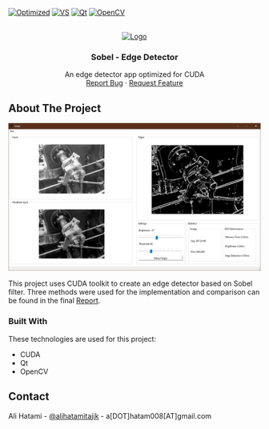 <a name="readme-top"></a>


[![Optimized][Opt-CUDA]][cuda-url]
[![VS][VS]][VS19C]
[![Qt][Qt]][qt-url]
[![OpenCV][OCV]][ocv-url]

<!-- PROJECT LOGO -->
<br />
<div align="center">
  <a href="https://github.com/othneildrew/Best-README-Template">
    <img src="Edge%20Detector/Resources/fav.ico" alt="Logo" width="80" height="80">
  </a>

  <h3 align="center">Sobel - Edge Detector</h3>

  <p align="center">
    An edge detector app optimized for CUDA
    <br />
    <a href="https://github.com/alihatamitajik/edge-detector-cuda/issues">Report Bug</a>
    ·
    <a href="https://github.com/alihatamitajik/edge-detector-cuda/issues">Request Feature</a>
  </p>
</div>

<!-- ABOUT THE PROJECT -->
## About The Project

![Product Name Screen Shot](./Report/resources/final.jpg)

This project uses CUDA toolkit to create an edge detector based on Sobel filter.
Three methods were used for the implementation and comparison can be found in the
final [Report](./Report/report.pdf).


### Built With

These technologies are used for this project:

* CUDA
* Qt
* OpenCV

<!-- CONTACT -->
## Contact

Ali Hatami - [@alihatamitajik](https://twitter.com/alihatamitajik) - a\[DOT\]hatam008\[AT\]gmail.com


<!-- MARKDOWN LINKS & IMAGES -->
<!-- https://www.markdownguide.org/basic-syntax/#reference-style-links -->
[cuda-url]: https://developer.nvidia.com/cuda-toolkit
[Opt-CUDA]: https://img.shields.io/badge/%20-CUDA%20Toolkit-559?style=for-the-badge&logo=NVIDIA
[VS]: https://img.shields.io/badge/%20-Visual%20Studio-blue?style=for-the-badge&logo=Visual%20Studio
[VS19C]: https://visualstudio.microsoft.com/vs/older-downloads/
[Qt]: https://img.shields.io/badge/UI-Qt-green?style=for-the-badge&logo=Qt
[Qt-url]: https://qt.io
[OCV]: https://img.shields.io/badge/Image%20Framework-OpenCV-lightgreen?style=for-the-badge&logo=OpenCV
[ocv-url]: https://opencv.org